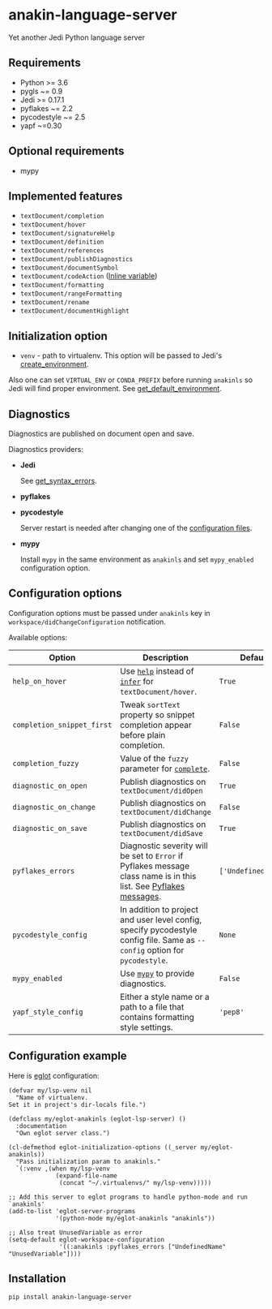 # anakin-language-server
Yet another Jedi Python language server

## Requirements

- Python >= 3.6
- pygls ~= 0.9
- Jedi >= 0.17.1
- pyflakes ~= 2.2
- pycodestyle ~= 2.5
- yapf ~=0.30

## Optional requirements
- mypy

## Implemented features

- `textDocument/completion`
- `textDocument/hover`
- `textDocument/signatureHelp`
- `textDocument/definition`
- `textDocument/references`
- `textDocument/publishDiagnostics`
- `textDocument/documentSymbol`
- `textDocument/codeAction` ([Inline variable](https://jedi.readthedocs.io/en/latest/docs/api.html#jedi.Script.inline))
- `textDocument/formatting`
- `textDocument/rangeFormatting`
- `textDocument/rename`
- `textDocument/documentHighlight`

## Initialization option

- `venv` - path to virtualenv. This option will be passed to Jedi's [create\_environment](https://jedi.readthedocs.io/en/latest/docs/api.html#jedi.create_environment).

Also one can set `VIRTUAL_ENV` or `CONDA_PREFIX` before running `anakinls` so Jedi will find proper environment. See [get\_default\_environment](https://jedi.readthedocs.io/en/latest/docs/api.html#jedi.get_default_environment).


## Diagnostics

Diagnostics are published on document open and save.

Diagnostics providers:

- **Jedi**

  See [get\_syntax\_errors](https://jedi.readthedocs.io/en/latest/docs/api.html#jedi.Script.get_syntax_errors).

- **pyflakes**
- **pycodestyle**

  Server restart is needed after changing one of the [configuration files](https://pycodestyle.pycqa.org/en/latest/intro.html#configuration).

- **mypy**

  Install `mypy` in the same environment as `anakinls` and set `mypy_enabled` configuration option.

## Configuration options

Configuration options must be passed under `anakinls` key in `workspace/didChangeConfiguration` notification.

Available options:

|Option|Description|Default|
|-|-|-|
|`help_on_hover`|Use [`help`](https://jedi.readthedocs.io/en/latest/docs/api.html#jedi.Script.help) instead of [`infer`](https://jedi.readthedocs.io/en/latest/docs/api.html#jedi.Script.infer) for `textDocument/hover`.|`True`|
|`completion_snippet_first`|Tweak `sortText` property so snippet completion appear before plain completion.|`False`|
|`completion_fuzzy`|Value of the `fuzzy` parameter for [`complete`](https://jedi.readthedocs.io/en/latest/docs/api.html#jedi.Script.complete).|`False`|
|`diagnostic_on_open`|Publish diagnostics on `textDocument/didOpen`|`True`|
|`diagnostic_on_change`|Publish diagnostics on `textDocument/didChange`|`False`|
|`diagnostic_on_save`|Publish diagnostics on `textDocument/didSave`|`True`|
|`pyflakes_errors`|Diagnostic severity will be set to `Error` if Pyflakes message class name is in this list. See [Pyflakes messages](https://github.com/PyCQA/pyflakes/blob/master/pyflakes/messages.py).|`['UndefinedName']`|
|`pycodestyle_config`|In addition to project and user level config, specify pycodestyle config file. Same as `--config` option for `pycodestyle`.|`None`|
|`mypy_enabled`|Use [`mypy`](https://mypy.readthedocs.io/en/stable/index.html) to provide diagnostics.|`False`|
|`yapf_style_config`|Either a style name or a path to a file that contains formatting style settings.|`'pep8'`|

## Configuration example

Here is [eglot](https://github.com/joaotavora/eglot) configuration:

```elisp
(defvar my/lsp-venv nil
  "Name of virtualenv.
Set it in project's dir-locals file.")

(defclass my/eglot-anakinls (eglot-lsp-server) ()
  :documentation
  "Own eglot server class.")

(cl-defmethod eglot-initialization-options ((_server my/eglot-anakinls))
  "Pass initialization param to anakinls."
  `(:venv ,(when my/lsp-venv
             (expand-file-name
              (concat "~/.virtualenvs/" my/lsp-venv)))))

;; Add this server to eglot programs to handle python-mode and run `anakinls'
(add-to-list 'eglot-server-programs
             '(python-mode my/eglot-anakinls "anakinls"))

;; Also treat UnusedVariable as error
(setq-default eglot-workspace-configuration
              '((:anakinls :pyflakes_errors ["UndefinedName" "UnusedVariable"])))

```

## Installation

```
pip install anakin-language-server
```
